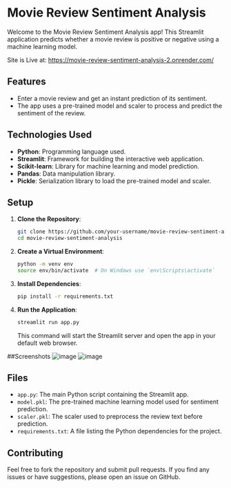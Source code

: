 # Movie Review Sentiment Analysis

Welcome to the Movie Review Sentiment Analysis app! This Streamlit application predicts whether a movie review is positive or negative using a machine learning model.

Site is Live at: https://movie-review-sentiment-analysis-2.onrender.com/

## Features

- Enter a movie review and get an instant prediction of its sentiment.
- The app uses a pre-trained model and scaler to process and predict the sentiment of the review.


## Technologies Used

- **Python**: Programming language used.
- **Streamlit**: Framework for building the interactive web application.
- **Scikit-learn**: Library for machine learning and model prediction.
- **Pandas**: Data manipulation library.
- **Pickle**: Serialization library to load the pre-trained model and scaler.

## Setup

1. **Clone the Repository**:

   ```sh
   git clone https://github.com/your-username/movie-review-sentiment-analysis.git
   cd movie-review-sentiment-analysis
   ```

2. **Create a Virtual Environment**:

   ```sh
   python -m venv env
   source env/bin/activate  # On Windows use `env\Scripts\activate`
   ```

3. **Install Dependencies**:

   ```sh
   pip install -r requirements.txt
   ```

4. **Run the Application**:

   ```sh
   streamlit run app.py
   ```

   This command will start the Streamlit server and open the app in your default web browser.

##Screenshots
![image](https://github.com/user-attachments/assets/25daef01-2c4a-41cd-9ac7-de61baad417c)
![image](https://github.com/user-attachments/assets/9aa53f73-814b-41f5-9621-5034d9171d68)



## Files

- `app.py`: The main Python script containing the Streamlit app.
- `model.pkl`: The pre-trained machine learning model used for sentiment prediction.
- `scaler.pkl`: The scaler used to preprocess the review text before prediction.
- `requirements.txt`: A file listing the Python dependencies for the project.

## Contributing

Feel free to fork the repository and submit pull requests. If you find any issues or have suggestions, please open an issue on GitHub.

